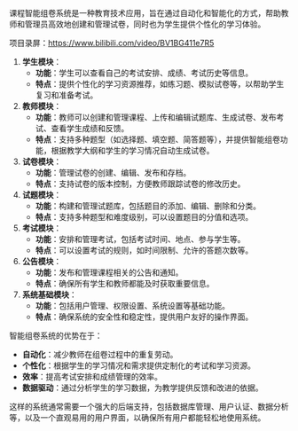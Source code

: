 ﻿课程智能组卷系统是一种教育技术应用，旨在通过自动化和智能化的方式，帮助教师和管理员高效地创建和管理试卷，同时也为学生提供个性化的学习体验。

项目录屏：https://www.bilibili.com/video/BV1BG411e7R5

1. **学生模块**：
   - **功能**：学生可以查看自己的考试安排、成绩、考试历史等信息。
   - **特点**：提供个性化的学习资源推荐，如练习题、模拟试卷等，以帮助学生复习和准备考试。
2. **教师模块**：
   - **功能**：教师可以创建和管理课程、上传和编辑试题库、生成试卷、发布考试、查看学生成绩和反馈。
   - **特点**：支持多种题型（如选择题、填空题、简答题等），并提供智能组卷功能，根据教学大纲和学生的学习情况自动生成试卷。
3. **试卷模块**：
   - **功能**：管理试卷的创建、编辑、发布和存档。
   - **特点**：支持试卷的版本控制，方便教师跟踪试卷的修改历史。
4. **试题模块**：
   - **功能**：构建和管理试题库，包括题目的添加、编辑、删除和分类。
   - **特点**：支持多种题型和难度级别，可以设置题目的分值和选项。
5. **考试模块**：
   - **功能**：安排和管理考试，包括考试时间、地点、参与学生等。
   - **特点**：可以设置考试的规则，如时间限制、允许的答题次数等。
6. **公告模块**：
   - **功能**：发布和管理课程相关的公告和通知。
   - **特点**：确保所有学生和教师都能及时获取重要信息。
7. **系统基础模块**：
   - **功能**：包括用户管理、权限设置、系统设置等基础功能。
   - **特点**：确保系统的安全性和稳定性，提供用户友好的操作界面。

智能组卷系统的优势在于：

- **自动化**：减少教师在组卷过程中的重复劳动。
- **个性化**：根据学生的学习情况和需求提供定制化的考试和学习资源。
- **效率**：提高考试安排和成绩管理的效率。
- **数据驱动**：通过分析学生的学习数据，为教学提供反馈和改进的依据。

这样的系统通常需要一个强大的后端支持，包括数据库管理、用户认证、数据分析等，以及一个直观易用的用户界面，以确保所有用户都能轻松地使用系统。

